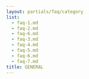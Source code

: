 ```yaml
---
layout: partials/faq/category
list:
  - faq-1.md
  - faq-2.md
  - faq-6.md
  - faq-3.md
  - faq-4.md
  - faq-5.md
  - faq-6.md
  - faq-7.md
title: GENERAL
---
```


